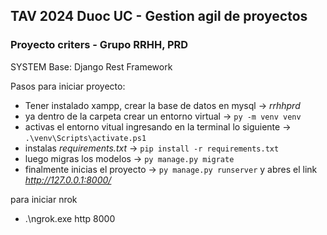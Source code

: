 ## TAV 2024 Duoc UC - Gestion agil de proyectos

### Proyecto criters - Grupo RRHH, PRD

SYSTEM Base: Django Rest Framework

Pasos para iniciar proyecto:

- Tener instalado xampp, crear la base de datos en mysql -> *rrhhprd*
- ya dentro de la carpeta crear un entorno virtual -> `py -m venv venv`
- activas el entorno vitual ingresando en la terminal lo siguiente -> `.\venv\Scripts\activate.ps1`
- instalas *requirements.txt*  -> `pip install -r requirements.txt`
- luego migras los modelos -> `py manage.py migrate`
- finalmente inicias el proyecto -> `py manage.py runserver` y abres el link *http://127.0.0.1:8000/*



para iniciar nrok

- .\ngrok.exe http 8000
